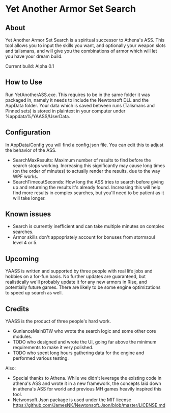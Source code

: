 # Yet Another Armor Set Search

## About

Yet Another Armor Set Search is a spiritual successor to Athena's ASS. This tool allows you to input the skills you want, and optionally your weapon slots and talismans, and will give you the combinations of armor which will let you have your dream build.

Current build: Alpha 0.1

## How to Use

Run YetAnotherASS.exe. This requires to be in the same folder it was packaged in, namely it needs to include the Newtonsoft DLL and the AppData folder.
Your data which is saved between runs (Talismans and Pinned sets) is stored in plaintext in your computer under %appdata%/YAASS/UserData.

## Configuration
In AppData/Config you will find a config.json file. You can edit this to adjust the behavior of the ASS.
- SearchMaxResults: Maximum number of results to find before the search stops working. Increasing this significantly may cause long times (on the order of minutes) to actually render the results, due to the way WPF works.
- SearchTimeoutSeconds: How long the ASS tries to search before giving up and returning the results it's already found. Increasing this will help find more results in complex searches, but you'll need to be patient as it will take longer.

## Known issues
- Search is currently inefficient and can take multiple minutes on complex searches.
- Armor skills don't appopriately account for bonuses from stormsoul level 4 or 5.

## Upcoming
YAASS is written and supported by three people with real life jobs and hobbies on a for-fun basis. No further updates are guaranteed, but realistically we'll probably update it for any new armors in Rise, and potentially future games. There are likely to be some engine optimizations to speed up search as well.

## Credits
YAASS is the product of three people's hard work.
- GunlanceMainBTW who wrote the search logic and some other core modules.
- TODO who designed and wrote the UI, going far above the minimum requirements to make it very polished.
- TODO who spent long hours gathering data for the engine and performed various testing.

Also:
- Special thanks to Athena. While we didn't leverage the existing code in athena's ASS and wrote it in a new framework, the concepts laid down in athena's ASS for world and previous MH games heavily inspired this tool.
- Netwonsoft.Json package is used under the MIT license https://github.com/JamesNK/Newtonsoft.Json/blob/master/LICENSE.md